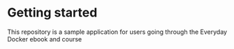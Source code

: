 # Getting started

This repository is a sample application for users going through the Everyday Docker ebook and course

